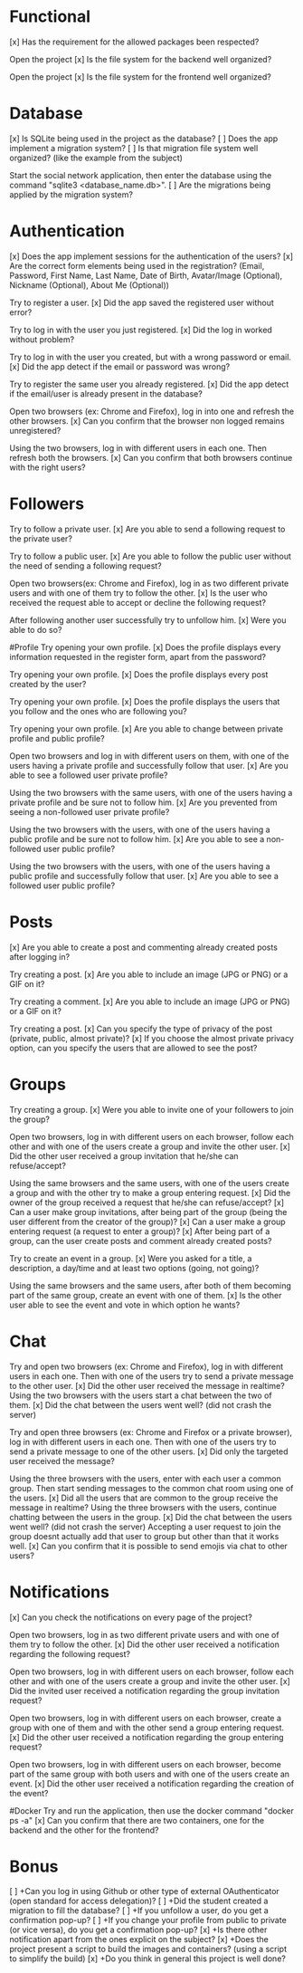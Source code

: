 # Functional
[x] Has the requirement for the allowed packages been respected?

Open the project
[x] Is the file system for the backend well organized?

Open the project
[x] Is the file system for the frontend well organized?

# Database
[x] Is SQLite being used in the project as the database?
[ ] Does the app implement a migration system?
[ ] Is that migration file system well organized? (like the example from the subject)

Start the social network application, then enter the database using the command "sqlite3 <database_name.db>".
[ ] Are the migrations being applied by the migration system?

# Authentication
[x] Does the app implement sessions for the authentication of the users?
[x] Are the correct form elements being used in the registration? (Email, Password, First Name, Last Name, Date of Birth, Avatar/Image (Optional), Nickname (Optional), About Me (Optional))

Try to register a user.
[x] Did the app saved the registered user without error?

Try to log in with the user you just registered.
[x] Did the log in worked without problem?

Try to log in with the user you created, but with a wrong password or email.
[x] Did the app detect if the email or password was wrong?

Try to register the same user you already registered.
[x] Did the app detect if the email/user is already present in the database?

Open two browsers (ex: Chrome and Firefox), log in into one and refresh the other browsers.
[x] Can you confirm that the browser non logged remains unregistered?

Using the two browsers, log in with different users in each one. Then refresh both the browsers.
[x] Can you confirm that both browsers continue with the right users?

# Followers
Try to follow a private user.
[x] Are you able to send a following request to the private user?

Try to follow a public user.
[x] Are you able to follow the public user without the need of sending a following request?

Open two browsers(ex: Chrome and Firefox), log in as two different private users and with one of them try to follow the other.
[x] Is the user who received the request able to accept or decline the following request?

After following another user successfully try to unfollow him.
[x] Were you able to do so?

#Profile
Try opening your own profile.
[x] Does the profile displays every information requested in the register form, apart from the password?

Try opening your own profile.
[x] Does the profile displays every post created by the user?

Try opening your own profile.
[x] Does the profile displays the users that you follow and the ones who are following you?

Try opening your own profile.
[x] Are you able to change between private profile and public profile?

Open two browsers and log in with different users on them, with one of the users having a private profile and successfully follow that user.
[x] Are you able to see a followed user private profile?

Using the two browsers with the same users, with one of the users having a private profile and be sure not to follow him.
[x] Are you prevented from seeing a non-followed user private profile?

Using the two browsers with the users, with one of the users having a public profile and be sure not to follow him.
[x] Are you able to see a non-followed user public profile?

Using the two browsers with the users, with one of the users having a public profile and successfully follow that user.
[x] Are you able to see a followed user public profile?

# Posts
[x] Are you able to create a post and commenting already created posts after logging in?

Try creating a post.
[x] Are you able to include an image (JPG or PNG) or a GIF on it?

Try creating a comment.
[x] Are you able to include an image (JPG or PNG) or a GIF on it?

Try creating a post.
[x] Can you specify the type of privacy of the post (private, public, almost private)?
[x] If you choose the almost private privacy option, can you specify the users that are allowed to see the post?

# Groups
Try creating a group.
[x] Were you able to invite one of your followers to join the group?

Open two browsers, log in with different users on each browser, follow each other and with one of the users create a group and invite the other user.
[x] Did the other user received a group invitation that he/she can refuse/accept?

Using the same browsers and the same users, with one of the users create a group and with the other try to make a group entering request.
[x] Did the owner of the group received a request that he/she can refuse/accept?
[x] Can a user make group invitations, after being part of the group (being the user different from the creator of the group)?
[x] Can a user make a group entering request (a request to enter a group)?
[x] After being part of a group, can the user create posts and comment already created posts?

Try to create an event in a group.
[x] Were you asked for a title, a description, a day/time and at least two options (going, not going)?

Using the same browsers and the same users, after both of them becoming part of the same group, create an event with one of them.
[x] Is the other user able to see the event and vote in which option he wants?

# Chat
Try and open two browsers (ex: Chrome and Firefox), log in with different users in each one. Then with one of the users try to send a private message to the other user.
[x] Did the other user received the message in realtime?
Using the two browsers with the users start a chat between the two of them.
[x] Did the chat between the users went well? (did not crash the server)

Try and open three browsers (ex: Chrome and Firefox or a private browser), log in with different users in each one. Then with one of the users try to send a private message to one of the other users.
[x] Did only the targeted user received the message?

Using the three browsers with the users, enter with each user a common group. Then start sending messages to the common chat room using one of the users.
[x] Did all the users that are common to the group receive the message in realtime?
Using the three browsers with the users, continue chatting between the users in the group.
[x] Did the chat between the users went well? (did not crash the server)
Accepting a user request to join the group doesnt actually add that user to group but other than that it works well.
[x] Can you confirm that it is possible to send emojis via chat to other users?

# Notifications
[x] Can you check the notifications on every page of the project?

Open two browsers, log in as two different private users and with one of them try to follow the other.
[x] Did the other user received a notification regarding the following request?

Open two browsers, log in with different users on each browser, follow each other and with one of the users create a group and invite the other user.
[x] Did the invited user received a notification regarding the group invitation request?

Open two browsers, log in with different users on each browser, create a group with one of them and with the other send a group entering request.
[x] Did the other user received a notification regarding the group entering request?

Open two browsers, log in with different users on each browser, become part of the same group with both users and with one of the users create an event.
[x] Did the other user received a notification regarding the creation of the event?

#Docker
Try and run the application, then use the docker command "docker ps -a"
[x] Can you confirm that there are two containers, one for the backend and the other for the frontend?

# Bonus
[ ] +Can you log in using Github or other type of external OAuthenticator (open standard for access delegation)?
[ ] +Did the student created a migration to fill the database?
[ ] +If you unfollow a user, do you get a confirmation pop-up?
[ ] +If you change your profile from public to private (or vice versa), do you get a confirmation pop-up?
[x] +Is there other notification apart from the ones explicit on the subject?
[x] +Does the project present a script to build the images and containers? (using a script to simplify the build)
[x] +Do you think in general this project is well done?


